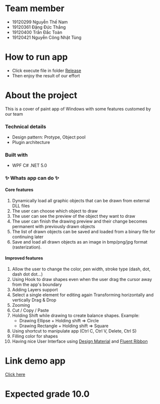# Team member
- 19120299 Nguyễn Thế Nam
- 19120361 Đặng Đức Thắng
- 19120400 Trần Đắc Toàn
- 19120421 Nguyễn Công Nhật Tùng 

# How to run app
- Click execute file in folder [Release]()
- Then enjoy the result of our effort

# About the project
This is a cover of paint app of Windows with some features customed by our team 

### Technical details
- Design pattern: Protype, Object pool
- Plugin architecture

### Built with
- WPF C# .NET 5.0

### ✨ Whats app can do ✨
#### Core features
1. Dynamically load all graphic objects that can be drawn from external DLL files
2. The user can choose which object to draw
3. The user can see the preview of the object they want to draw
4. The user can finish the drawing preview and their change becomes permanent with previously drawn objects
5. The list of drawn objects can be saved and loaded from a binary file for continuing later
6. Save and load all drawn objects as an image in bmp/png/jpg format (rasterization).

#### Improved features
1. Allow the user to change the color, pen width, stroke type (dash, dot, dash dot dot...)
2. Using Hook to draw shapes even when the user drag the cursor away from the app's boundary
3. Adding Layers support
4. Select a single element for editing again
    Transforming horizontally and vertically
    Drag & Drop
5. Zooming
6. Cut / Copy / Paste
7. Holding Shift while drawing to create balance shapes. 
    Example:
    + Drawing Ellipse + Holding shift  => Circle
    + Drawing Rectangle + Holding shift => Square
8. Using shortcut to manipulate app (Ctrl C, Ctrl V, Delete, Ctrl S)
9. Filling color for shapes
10. Having nice User Interface using [Design Material](http://materialdesigninxaml.net/) and [Fluent Ribbon](https://fluentribbon.github.io/)


# Link demo app
[Click here](https://www.youtube.com/watch?v=WZIALw4pGvo&feature=youtu.be)

# Expected grade 10.0
